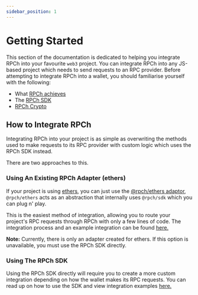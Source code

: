 ```yaml
---
sidebar_position: 1
---
```


# Getting Started

This section of the documentation is dedicated to helping you integrate RPCh into your favourite `web3` project. You can integrate RPCh into any JS-based project which needs to send requests to an RPC provider. Before attempting to integrate RPCh into a wallet, you should familiarise yourself with the following:

- What [RPCh achieves](../tutorial-basics/What-is-RPCh.md)
- The [RPCh SDK](../tutorial-basics/RPCh-SDK.md)
- [RPCh Crypto](./RPCh-crypto.md)

## How to Integrate RPCh
Integrating RPCh into your project is as simple as overwriting the methods used to make requests to its RPC provider with custom logic which uses the RPCh SDK instead. 

There are two approaches to this.

### Using An Existing RPCh Adapter (ethers)

If your project is using [ethers](https://www.npmjs.com/package/ethers), you can just use the [@rpch/ethers adaptor](https://www.npmjs.com/package/@rpch/ethers), `@rpch/ethers` acts as an abstraction that internally uses `@rpch/sdk` which you can plug n' play.

This is the easiest method of integration, allowing you to route your project's RPC requests through RPCh with only a few lines of code.
The integration process and an example integration can be found [here.](./using-ethers.md)

**Note:** Currently, there is only an adapter created for ethers. If this option is unavailable, you must use the RPCh SDK directly.

### Using The RPCh SDK

Using the RPCh SDK directly will require you to create a more custom integration depending on how the wallet makes its RPC requests. 
You can read up on how to use the SDK and view integration examples [here.](./using-the-sdk.md)